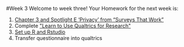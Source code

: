 #Week 3
Welcome to week three!
Your Homework for the next week is:

1. [Chapter 3 and Spotlight E ‘Privacy’ from “Surveys That Work”](Chapter-3_Surveys-That-Work.pdf)
2. Complete ["Learn to Use Qualtrics for Research"](https://basecamp.qualtrics.com/path/learn-to-use-qualtrics-for-research)
3. [Set up R and Rstudio](RStudio-Setup.md)
4. Transfer questionnaire into qualtrics